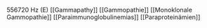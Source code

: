 556720 Hz (E)
[[Gammapathy]]
[[Gammopathie]]
[[Monoklonale Gammopathie]]
[[Paraimmunoglobulinemias]]
[[Paraproteinämien]]